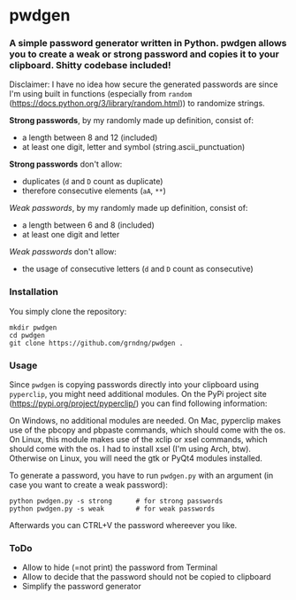 # pwdgen

### A simple password generator written in Python. pwdgen allows you to create a weak or strong password and copies it to your clipboard. Shitty codebase included!

Disclaimer: I have no idea how secure the generated passwords are since I'm using built in functions (especially from `random` (https://docs.python.org/3/library/random.html)) to randomize strings.

**Strong passwords**, by my randomly made up definition, consist of:
* a length between 8 and 12 (included)
* at least one digit, letter and symbol (string.ascii_punctuation)

**Strong passwords** don't allow:
* duplicates (`d` and `D` count as duplicate)
* therefore consecutive elements (`aA`, `**`)

*Weak passwords*, by my randomly made up definition, consist of:
* a length between 6 and 8 (included)
* at least one digit and letter

*Weak passwords* don't allow:
* the usage of consecutive letters (`d` and `D` count as consecutive)

### Installation
You simply clone the repository:
```shell
mkdir pwdgen
cd pwdgen
git clone https://github.com/grndng/pwdgen .
```

### Usage
Since `pwdgen` is copying passwords directly into your clipboard using `pyperclip`, you might need additional modules. On the PyPi project site (https://pypi.org/project/pyperclip/) you can find following information:

On Windows, no additional modules are needed.
On Mac, pyperclip makes use of the pbcopy and pbpaste commands, which should come with the os.
On Linux, this module makes use of the xclip or xsel commands, which should come with the os. I had to install xsel (I'm using Arch, btw).
Otherwise on Linux, you will need the gtk or PyQt4 modules installed.

To generate a password, you have to run `pwdgen.py` with an argument (in case you want to create a weak password):
```shell
python pwdgen.py -s strong      # for strong passwords
python pwdgen.py -s weak        # for weak passwords
```

Afterwards you can CTRL+V the password whereever you like.

### ToDo
* Allow to hide (=not print) the password from Terminal
* Allow to decide that the password should not be copied to clipboard
* Simplify the password generator